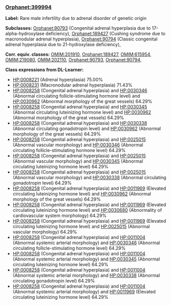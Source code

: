 
### [Orphanet:399994](http://www.orpha.net/ORDO/Orphanet_399994)
**Label:** Rare male infertility due to adrenal disorder of genetic origin

**Subclasses:** [Orphanet:90793](http://www.orpha.net/ORDO/Orphanet_90793) (Congenital adrenal hyperplasia due to 17-alpha-hydroxylase deficiency), [Orphanet:189427](http://www.orpha.net/ORDO/Orphanet_189427) (Cushing syndrome due to macronodular adrenal hyperplasia), [Orphanet:90794](http://www.orpha.net/ORDO/Orphanet_90794) (Classic congenital adrenal hyperplasia due to 21-hydroxylase deficiency), 

**Corr. equiv. classes:** [OMIM:201910](http://purl.obolibrary.org/obo/OMIM_201910), [Orphanet:189427](http://www.orpha.net/ORDO/Orphanet_189427), [OMIM:615954](http://purl.obolibrary.org/obo/OMIM_615954), [OMIM:219080](http://purl.obolibrary.org/obo/OMIM_219080), [OMIM:202110](http://purl.obolibrary.org/obo/OMIM_202110), [Orphanet:90793](http://www.orpha.net/ORDO/Orphanet_90793), [Orphanet:90794](http://www.orpha.net/ORDO/Orphanet_90794), 

**Class expressions from DL-Learner:**

- [HP:0008221](http://purl.obolibrary.org/obo/HP_0008221) (Adrenal hyperplasia) 75.00%
- [HP:0008231](http://purl.obolibrary.org/obo/HP_0008231) (Macronodular adrenal hyperplasia) 71.43%
- [HP:0008258](http://purl.obolibrary.org/obo/HP_0008258) (Congenital adrenal hyperplasia) and [HP:0030346](http://purl.obolibrary.org/obo/HP_0030346) (Abnormal circulating follicle-stimulating hormone level) and [HP:0030962](http://purl.obolibrary.org/obo/HP_0030962) (Abnormal morphology of the great vessels) 64.29%
- [HP:0008258](http://purl.obolibrary.org/obo/HP_0008258) (Congenital adrenal hyperplasia) and [HP:0030345](http://purl.obolibrary.org/obo/HP_0030345) (Abnormal circulating luteinizing hormone level) and [HP:0030962](http://purl.obolibrary.org/obo/HP_0030962) (Abnormal morphology of the great vessels) 64.29%
- [HP:0008258](http://purl.obolibrary.org/obo/HP_0008258) (Congenital adrenal hyperplasia) and [HP:0030338](http://purl.obolibrary.org/obo/HP_0030338) (Abnormal circulating gonadotropin level) and [HP:0030962](http://purl.obolibrary.org/obo/HP_0030962) (Abnormal morphology of the great vessels) 64.29%
- [HP:0008258](http://purl.obolibrary.org/obo/HP_0008258) (Congenital adrenal hyperplasia) and [HP:0025015](http://purl.obolibrary.org/obo/HP_0025015) (Abnormal vascular morphology) and [HP:0030346](http://purl.obolibrary.org/obo/HP_0030346) (Abnormal circulating follicle-stimulating hormone level) 64.29%
- [HP:0008258](http://purl.obolibrary.org/obo/HP_0008258) (Congenital adrenal hyperplasia) and [HP:0025015](http://purl.obolibrary.org/obo/HP_0025015) (Abnormal vascular morphology) and [HP:0030345](http://purl.obolibrary.org/obo/HP_0030345) (Abnormal circulating luteinizing hormone level) 64.29%
- [HP:0008258](http://purl.obolibrary.org/obo/HP_0008258) (Congenital adrenal hyperplasia) and [HP:0025015](http://purl.obolibrary.org/obo/HP_0025015) (Abnormal vascular morphology) and [HP:0030338](http://purl.obolibrary.org/obo/HP_0030338) (Abnormal circulating gonadotropin level) 64.29%
- [HP:0008258](http://purl.obolibrary.org/obo/HP_0008258) (Congenital adrenal hyperplasia) and [HP:0011969](http://purl.obolibrary.org/obo/HP_0011969) (Elevated circulating luteinizing hormone level) and [HP:0030962](http://purl.obolibrary.org/obo/HP_0030962) (Abnormal morphology of the great vessels) 64.29%
- [HP:0008258](http://purl.obolibrary.org/obo/HP_0008258) (Congenital adrenal hyperplasia) and [HP:0011969](http://purl.obolibrary.org/obo/HP_0011969) (Elevated circulating luteinizing hormone level) and [HP:0030680](http://purl.obolibrary.org/obo/HP_0030680) (Abnormality of cardiovascular system morphology) 64.29%
- [HP:0008258](http://purl.obolibrary.org/obo/HP_0008258) (Congenital adrenal hyperplasia) and [HP:0011969](http://purl.obolibrary.org/obo/HP_0011969) (Elevated circulating luteinizing hormone level) and [HP:0025015](http://purl.obolibrary.org/obo/HP_0025015) (Abnormal vascular morphology) 64.29%
- [HP:0008258](http://purl.obolibrary.org/obo/HP_0008258) (Congenital adrenal hyperplasia) and [HP:0011004](http://purl.obolibrary.org/obo/HP_0011004) (Abnormal systemic arterial morphology) and [HP:0030346](http://purl.obolibrary.org/obo/HP_0030346) (Abnormal circulating follicle-stimulating hormone level) 64.29%
- [HP:0008258](http://purl.obolibrary.org/obo/HP_0008258) (Congenital adrenal hyperplasia) and [HP:0011004](http://purl.obolibrary.org/obo/HP_0011004) (Abnormal systemic arterial morphology) and [HP:0030345](http://purl.obolibrary.org/obo/HP_0030345) (Abnormal circulating luteinizing hormone level) 64.29%
- [HP:0008258](http://purl.obolibrary.org/obo/HP_0008258) (Congenital adrenal hyperplasia) and [HP:0011004](http://purl.obolibrary.org/obo/HP_0011004) (Abnormal systemic arterial morphology) and [HP:0030338](http://purl.obolibrary.org/obo/HP_0030338) (Abnormal circulating gonadotropin level) 64.29%
- [HP:0008258](http://purl.obolibrary.org/obo/HP_0008258) (Congenital adrenal hyperplasia) and [HP:0011004](http://purl.obolibrary.org/obo/HP_0011004) (Abnormal systemic arterial morphology) and [HP:0011969](http://purl.obolibrary.org/obo/HP_0011969) (Elevated circulating luteinizing hormone level) 64.29%


